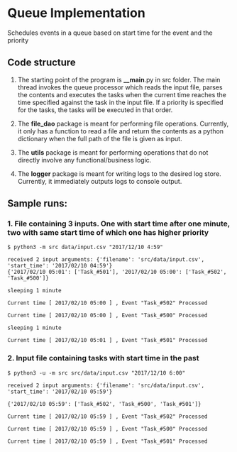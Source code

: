 # Queue Implementation
Schedules events in a queue based on start time for the event and the priority

## Code structure
1. The starting point of the program is __\_\_main__.py in src folder.
The main thread invokes the queue processor which reads the input file, parses the contents and executes the tasks when the current time reaches the time specified against the task in the input file. If a priority is specified for the tasks, the tasks will be executed in that order.

2. The __file_dao__ package is meant for performing file operations. Currently, it only has a function to read a file and return the contents as a python dictionary when the full path of the file is given as input. 

3. The __utils__ package is meant for performing operations that do not directly involve any functional/business logic.

4. The __logger__ package is meant for writing logs to the desired log store. Currently, it immediately outputs logs to console output.

## Sample runs:
### 1. File containing 3 inputs. One with start time after one minute, two with same start time of which one has higher priority

<pre><code>$ python3 -m src data/input.csv "2017/12/10 4:59"

received 2 input arguments: {'filename': 'src/data/input.csv', 'start_time': '2017/02/10 04:59'}
{'2017/02/10 05:01': ['Task_#501'], '2017/02/10 05:00': ['Task_#502', 'Task_#500']}

sleeping 1 minute

Current time [ 2017/02/10 05:00 ] , Event "Task_#502" Processed

Current time [ 2017/02/10 05:00 ] , Event "Task_#500" Processed

sleeping 1 minute

Current time [ 2017/02/10 05:01 ] , Event "Task_#501" Processed
</code></pre>

### 2. Input file containing tasks with start time in the past

<pre><code>$ python3 -u -m src src/data/input.csv "2017/12/10 6:00"

received 2 input arguments: {'filename': 'src/data/input.csv', 'start_time': '2017/02/10 05:59'}

{'2017/02/10 05:59': ['Task_#502', 'Task_#500', 'Task_#501']}

Current time [ 2017/02/10 05:59 ] , Event "Task_#502" Processed

Current time [ 2017/02/10 05:59 ] , Event "Task_#500" Processed

Current time [ 2017/02/10 05:59 ] , Event "Task_#501" Processed
</code></pre>
